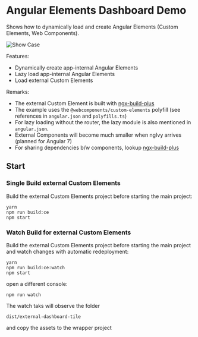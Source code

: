 # Angular Elements Dashboard Demo

Shows how to dynamically load and create Angular Elements (Custom Elements, Web Components).

![Show Case](./img.png)

Features:
- Dynamically create app-internal Angular Elements
- Lazy load app-internal Angular Elements
- Load external Custom Elements

Remarks:
- The external Custom Element is built with [ngx-build-plus](https://www.npmjs.com/package/ngx-build-plus)
- The example uses the ``@webcomponents/custom-elements`` polyfill (see references in ``angular.json`` and ``polyfills.ts``)
- For lazy loading without the router, the lazy module is also mentioned in ``angular.json``.
- External Components will become much smaller when ngIvy arrives (planned for Angular 7)
- For sharing dependencies b/w components, lookup [ngx-build-plus](https://www.npmjs.com/package/ngx-build-plus)

## Start

### Single Build external Custom Elements
Build the external Custom Elements project before starting the main project:

```
yarn
npm run build:ce
npm start
```

### Watch Build for external Custom Elements
Build the external Custom Elements project before starting the main project and watch changes with automatic redeployment:

```
yarn
npm run build:ce:watch
npm start
```

open a different console:
```
npm run watch
```
The watch taks will observe the folder
```
dist/external-dashboard-tile
```
and copy the assets to the wrapper project


